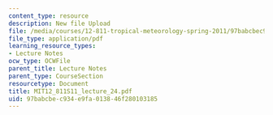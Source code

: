 ```yaml
---
content_type: resource
description: New file Upload
file: /media/courses/12-811-tropical-meteorology-spring-2011/97babcbec934e9fa013846f280103185_MIT12_811S11_lecture_24.pdf
file_type: application/pdf
learning_resource_types:
- Lecture Notes
ocw_type: OCWFile
parent_title: Lecture Notes
parent_type: CourseSection
resourcetype: Document
title: MIT12_811S11_lecture_24.pdf
uid: 97babcbe-c934-e9fa-0138-46f280103185
---
```

